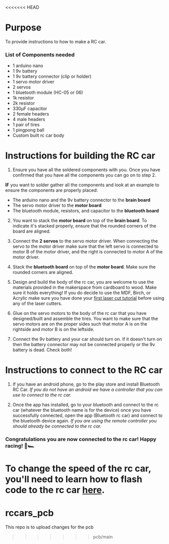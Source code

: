 <<<<<<< HEAD
# Purpose

To provide instructions to how to make a RC car.

### List of Components needed

- 1 arduino nano
- 1 9v battery
- 1 9v battery connector (clip or holder)
- 1 servo motor driver
- 2 servos
- 1 bluetooth module (HC-05 or 06)
- 1k resistor
- 2k resistor
- 330µF capacitor
- 2 female headers
- 4 male headers
- 1 pair of tires
- 1 pingpong ball
- Custom built rc car body

# Instructions for building the RC car

1. Ensure you have all the soldered components with you. Once you have confirmed that you have all the components you can go on to step 2. 

**IF** you want to solder gather all the components and look at an example to ensure the components are properly placed:
   - The arduino nano and the 9v battery connector to the **brain board**
   - The servo motor driver to the **motor board**
   - The bluetooth module, resistors, and capacitor to the **bluetooth board**
   
2. You want to stack the **motor board** on top of the **brain board**. To indicate it's stacked properly, ensure that the rounded corners of the board are aligned.

3. Connect the **2 servos** to the servo motor driver. When connecting the servo to the motor driver make sure that the left servo is connected to motor B of the motor driver, and the right is connected to motor A of the motor driver.

4. Stack the **bluetooth board** on top of the **motor board**. Make sure the rounded corners are aligned.

5. Design and build the body of the rc car, you are welcome to use the materials provided in the makerspace from cardboard to wood. Make sure it holds everything! If you do decide to use the MDF, Birch, or Acrylic make sure you have done your [first laser cut tutorial](https://gixlabs.github.io/how_to/first_lasercut.html) before using any of the laser cutters.

6. Glue on the servo motors to the body of the rc car that you have designed/built and assemble the tires. You want to make sure that the servo motors are on the proper sides such that motor A is on the rightside and motor B is on the leftside.

7. Connect the 9v battery and your car should turn on. If it doesn't turn on then the battery connector may not be connected properly or the 9v battery is dead. Check both!

# Instructions to connect to the RC car

1. If you have an android phone, go to the play store and install Bluetooth RC Car. _If you do not have an android we have a controller that you can use to connect to the rc car._

2. Once the app has installed, go to your bluetooth and connect to the rc car (whatever the bluetooth name is for the device) once you have successfully connected, open the app (Bluetooth rc car) and connect to the bluetooth device again. _If you are using the remote controller you should already be connected to the rc car._

### Congratulations you are now connected to the rc car! Happy racing! 🏁🏎

To change the speed of the rc car, you'll need to learn how to flash code to the rc car [here](https://github.com/GIXLabs/rccars/blob/main/tutorials/flash_code.md).
=======
# rccars_pcb
This repo is to upload changes for the pcb
>>>>>>> pcb/main
